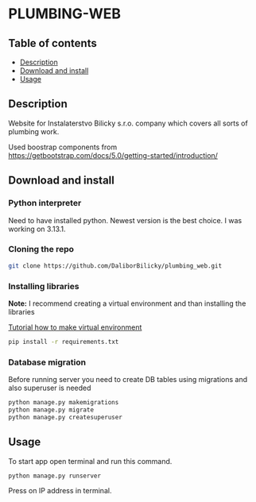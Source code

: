 # PLUMBING-WEB

## Table of contents

- [Description](#description)
- [Download and install](#download-and-install)
- [Usage](#usage)

## Description

Website for Instalaterstvo Bilicky s.r.o. company which covers all sorts of plumbing work.

Used boostrap components from https://getbootstrap.com/docs/5.0/getting-started/introduction/

## Download and install

### Python interpreter

Need to have installed python. Newest version is the best choice. I was working
on 3.13.1.

### Cloning the repo

```bash
git clone https://github.com/DaliborBilicky/plumbing_web.git
```

### Installing libraries

**Note:** I recommend creating a virtual environment and than installing the
libraries

[Tutorial how to make virtual environment](https://docs.python.org/3/tutorial/venv.html)

```bash
pip install -r requirements.txt
```

### Database migration

Before running server you need to create DB tables using migrations
and also superuser is needed

```bash
python manage.py makemigrations
python manage.py migrate
python manage.py createsuperuser
```

## Usage

To start app open terminal and run this command.

```bash
python manage.py runserver
```

Press on IP address in terminal.
